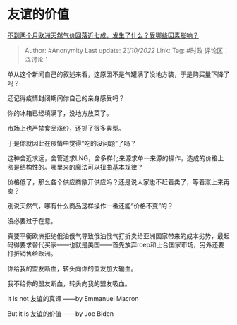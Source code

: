 # 友谊的价值
[不到两个月欧洲天然气价回落近七成，发生了什么？受哪些因素影响？](https://www.zhihu.com/question/561032666/answer/2722949627)

> Author: #Anonymity
> Last update: *21/10/2022*
> Link:
> Tag: #时政
> 评论区：
> 泛讨论：

单从这个新闻自己的叙述来看，这原因不是气罐满了没地方装，于是购买量下降了吗？

还记得疫情封闭期间你自己的亲身感受吗？

你的冰箱已经填满了，没地方放菜了。

市场上也严禁食品涨价，还抓了很多典型。

于是你就因此在疫情中觉得“吃的没问题”了吗？

这种舍近求远，舍管道求LNG，舍多样化来源求单一来源的操作，造成的价格上涨是结构性的。哪里来的魔法可以扭曲基本规律？

价格低了，那么各个供应商敞开供应吗？还是说人家也不赶着卖了，等着涨上来再卖？

别说天然气，哪有什么商品这样操作一番还能“价格不变”的？

没必要过于在意。

真要平衡欧洲拒绝俄油俄气导致俄油俄气打折卖给亚洲国家带来的成本劣势，最起码得要求替代买家——也就是美国——首先放弃rcep和上合国家市场，另外还要打折销售给欧洲。

你给我的盟友断血，转头向你的盟友加大输血。

我不给你的盟友断血，转头向我的盟友吸血。

It is not 友谊的真谛 ——by Emmanuel Macron

But it is 友谊的价值 ——by Joe Biden
